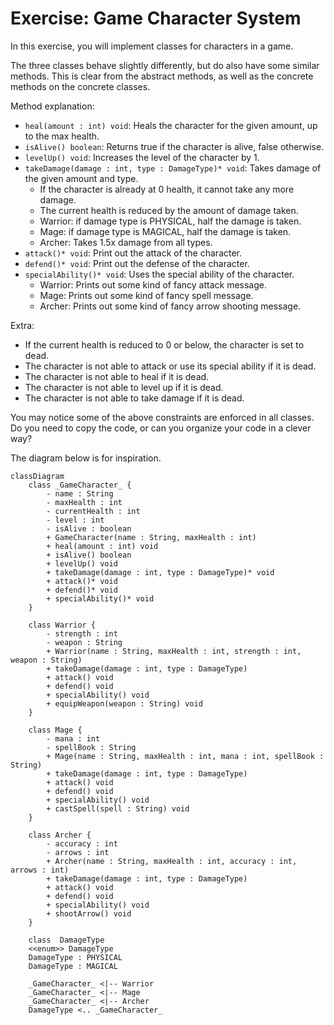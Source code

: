 # Exercise: Game Character System

In this exercise, you will implement classes for characters in a game.

The three classes behave slightly differently, but do also have some similar methods. This is clear from the abstract methods, as well as the concrete methods on the concrete classes.

Method explanation:

- `heal(amount : int) void`: Heals the character for the given amount, up to the max health.
- `isAlive() boolean`: Returns true if the character is alive, false otherwise.
- `levelUp() void`: Increases the level of the character by 1.
- `takeDamage(damage : int, type : DamageType)* void`: Takes damage of the given amount and type. 
  - If the character is already at 0 health, it cannot take any more damage.
  - The current health is reduced by the amount of damage taken.
  - Warrior: if damage type is PHYSICAL, half the damage is taken.
  - Mage: if damage type is MAGICAL, half the damage is taken.
  - Archer: Takes 1.5x damage from all types.
- `attack()* void`: Print out the attack of the character.
- `defend()* void`: Print out the defense of the character.
- `specialAbility()* void`: Uses the special ability of the character.
  - Warrior: Prints out some kind of fancy attack message.
  - Mage: Prints out some kind of fancy spell message.
  - Archer: Prints out some kind of fancy arrow shooting message.


Extra:
- If the current health is reduced to 0 or below, the character is set to dead.
- The character is not able to attack or use its special ability if it is dead.
- The character is not able to heal if it is dead.
- The character is not able to level up if it is dead.
- The character is not able to take damage if it is dead.

You may notice some of the above constraints are enforced in all classes. Do you need to copy the code, or can you organize your code in a clever way?

The diagram below is for inspiration.

```mermaid
classDiagram
    class _GameCharacter_ {
        - name : String
        - maxHealth : int
        - currentHealth : int
        - level : int
        - isAlive : boolean
        + GameCharacter(name : String, maxHealth : int)
        + heal(amount : int) void
        + isAlive() boolean
        + levelUp() void
        + takeDamage(damage : int, type : DamageType)* void
        + attack()* void
        + defend()* void
        + specialAbility()* void
    }
    
    class Warrior {
        - strength : int
        - weapon : String
        + Warrior(name : String, maxHealth : int, strength : int, weapon : String)
        + takeDamage(damage : int, type : DamageType)
        + attack() void
        + defend() void
        + specialAbility() void
        + equipWeapon(weapon : String) void
    }
    
    class Mage {
        - mana : int
        - spellBook : String
        + Mage(name : String, maxHealth : int, mana : int, spellBook : String)
        + takeDamage(damage : int, type : DamageType)
        + attack() void
        + defend() void
        + specialAbility() void
        + castSpell(spell : String) void
    }
    
    class Archer {
        - accuracy : int
        - arrows : int
        + Archer(name : String, maxHealth : int, accuracy : int, arrows : int)
        + takeDamage(damage : int, type : DamageType)
        + attack() void
        + defend() void
        + specialAbility() void
        + shootArrow() void
    }

    class  DamageType 
    <<enum>> DamageType
    DamageType : PHYSICAL 
    DamageType : MAGICAL
    
    _GameCharacter_ <|-- Warrior
    _GameCharacter_ <|-- Mage
    _GameCharacter_ <|-- Archer
    DamageType <.. _GameCharacter_
```